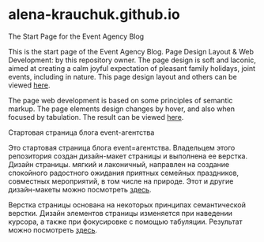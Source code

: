 # alena-krauchuk.github.io
The Start Page for the Event Agency Blog

This is the start page of the Event Agency Blog.
Page Design Layout & Web Development: by this repository owner.
The page design is soft and laconic, aimed at creating a calm joyful expectation of pleasant family holidays, joint events, including in nature.
This page design layout and others can be viewed <a href="https://www.behance.net/gallery/48741349/Study-Project-2-Home-Page-Design-Layout">here</a>.
<p>The page web development is based on some principles of semantic markup.
The page elements design changes by hover, and also when focused by tabulation.
The result can be viewed <a href="https://alena-krauchuk.github.io/">here</a>.</p>


Стартовая страница блога event-агентства

Это стартовая страница блога event=агентства. Владельцем этого репозитория создан дизайн-макет страницы и выполнена ее верстка. 
Дизайн страницы. мягкий и лаконичный, направлен на создание спокойного радостного ожидания приятных семейных праздников, совместных мероприятий, в том числе на природе. 
Этот и другие дизайн-макеты можно посмотреть <a href="https://www.behance.net/gallery/48741349/Study-Project-2-Home-Page-Design-Layout">здесь</a>.
<p>Верстка страницы основана на некоторых принципах семантической верстки. 
Дизайн элементов страницы изменяется при наведении курсора, а также при фокусировке с помощью табуляции. Результат можно посмотреть <a href="https://alena-krauchuk.github.io/">здесь</a>.</p>

